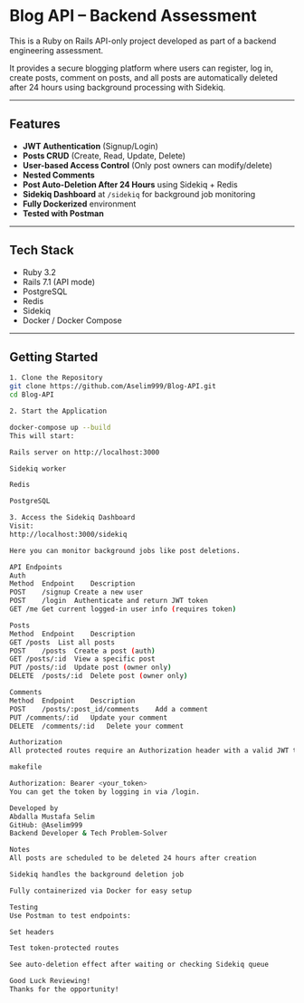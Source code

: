 # Blog API – Backend Assessment

This is a Ruby on Rails API-only project developed as part of a backend engineering assessment.

It provides a secure blogging platform where users can register, log in, create posts, comment on posts, and all posts are automatically deleted after 24 hours using background processing with Sidekiq.

---

## Features

- **JWT Authentication** (Signup/Login)
- **Posts CRUD** (Create, Read, Update, Delete)
- **User-based Access Control** (Only post owners can modify/delete)
- **Nested Comments**
- **Post Auto-Deletion After 24 Hours** using Sidekiq + Redis
- **Sidekiq Dashboard** at `/sidekiq` for background job monitoring
- **Fully Dockerized** environment
- **Tested with Postman**

---

##  Tech Stack

- Ruby 3.2
- Rails 7.1 (API mode)
- PostgreSQL
- Redis
- Sidekiq
- Docker / Docker Compose

---

##  Getting Started


```bash
1. Clone the Repository
git clone https://github.com/Aselim999/Blog-API.git
cd Blog-API

2. Start the Application

docker-compose up --build
This will start:

Rails server on http://localhost:3000

Sidekiq worker

Redis

PostgreSQL

3. Access the Sidekiq Dashboard
Visit:
http://localhost:3000/sidekiq

Here you can monitor background jobs like post deletions.

API Endpoints
Auth
Method	Endpoint	Description
POST	/signup	Create a new user
POST	/login	Authenticate and return JWT token
GET	/me	Get current logged-in user info (requires token)

Posts
Method	Endpoint	Description
GET	/posts	List all posts
POST	/posts	Create a post (auth)
GET	/posts/:id	View a specific post
PUT	/posts/:id	Update post (owner only)
DELETE	/posts/:id	Delete post (owner only)

Comments
Method	Endpoint	Description
POST	/posts/:post_id/comments	Add a comment
PUT	/comments/:id	Update your comment
DELETE	/comments/:id	Delete your comment

Authorization
All protected routes require an Authorization header with a valid JWT token:

makefile

Authorization: Bearer <your_token>
You can get the token by logging in via /login.

Developed by
Abdalla Mustafa Selim
GitHub: @Aselim999
Backend Developer & Tech Problem-Solver

Notes
All posts are scheduled to be deleted 24 hours after creation

Sidekiq handles the background deletion job

Fully containerized via Docker for easy setup

Testing
Use Postman to test endpoints:

Set headers

Test token-protected routes

See auto-deletion effect after waiting or checking Sidekiq queue

Good Luck Reviewing!
Thanks for the opportunity!
